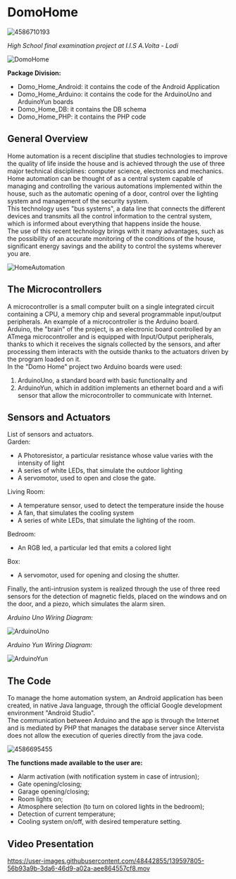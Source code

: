 # DomoHome 
![4586710193](https://user-images.githubusercontent.com/48442855/139596263-c2ff57d9-0af2-4a88-81d9-fef767e7cd86.png)

*High School final examination project at I.I.S A.Volta - Lodi*

![DomoHome](https://user-images.githubusercontent.com/48442855/139595711-375a10b8-3cad-4816-8ceb-cab4f910f6f6.png)

**Package Division:**
- Domo_Home_Android: it contains the code of the Android Application
- Domo_Home_Arduino: it contains the code for the ArduinoUno and ArduinoYun boards
- Domo_Home_DB: it contains the DB schema
- Domo_Home_PHP: it contains the PHP code

## General Overview

Home automation is a recent discipline that studies technologies to improve the quality of life inside the house and is achieved through the use of three major technical disciplines: computer science, electronics and mechanics.  
Home automation can be thought of as a central system capable of managing and controlling the various automations implemented within the house, such as the automatic opening of a door, control over the lighting system and management of the security system.  
This technology uses "bus systems", a data line that connects the different devices and transmits all the control information to the central system, which is informed about everything that happens inside the house.  
The use of this recent technology brings with it many advantages, such as the possibility of an accurate monitoring of the conditions of the house, significant energy savings and the ability to control the systems wherever you are.

![HomeAutomation](https://user-images.githubusercontent.com/48442855/139595717-cd9e740f-401f-43ad-ba08-d786408aaf38.jpg)

## The Microcontrollers

A microcontroller is a small computer built on a single integrated circuit containing a CPU, a memory chip and several programmable input/output peripherals.
An example of a microcontroller is the Arduino board.  
Arduino, the "brain" of the project, is an electronic board controlled by an ATmega microcontroller and is equipped with Input/Output peripherals, thanks to which it receives the signals collected by the sensors, and after processing them interacts with the outside thanks to the actuators driven by the program loaded on it.  
In the "Domo Home" project two Arduino boards were used: 
1. ArduinoUno, a standard board with basic functionality and
2. ArduinoYun, which in addition implements an ethernet board and a wifi sensor that allow the microcontroller to communicate with Internet.

## Sensors and Actuators

List of sensors and actuators.  
Garden:
- A Photoresistor, a particular resistance whose value varies with the intensity of light
- A series of white LEDs, that simulate the outdoor lighting
- A servomotor, used to open and close the gate.

Living Room: 
- A temperature sensor, used to detect the temperature inside the house
- A fan, that simulates the cooling system
- A series of white LEDs, that simulate the lighting of the room.

Bedroom:
- An RGB led, a particular led that emits a colored light

Box:
- A servomotor, used for opening and closing the shutter.

Finally, the anti-intrusion system is realized through the use of three reed sensors for the detection of magnetic fields, placed on the windows and on the door, and a piezo, which simulates the alarm siren.

*Arduino Uno Wiring Diagram:*

![ArduinoUno](https://user-images.githubusercontent.com/48442855/139596258-d81bb0d0-add0-4d36-b8d8-e6ab5e71d821.jpg)

*Arduino Yun Wiring Diagram:*

![ArduinoYun](https://user-images.githubusercontent.com/48442855/139596261-cb38114d-8ee7-4f45-9e70-35d7be90bb29.jpg)

## The Code

To manage the home automation system, an Android application has been created, in native Java language, through the official Google development environment "Android Studio".  
The communication between Arduino and the app is through the Internet and is mediated by PHP that manages the database server since Altervista does not allow the execution of queries directly from the java code.

![4586695455](https://user-images.githubusercontent.com/48442855/139596634-fe2effc9-dd33-4219-8a7a-2385c6664f8c.jpg)

**The functions made available to the user are:**
- Alarm activation (with notification system in case of intrusion);
- Gate opening/closing;
- Garage opening/closing;
- Room lights on;
- Atmosphere selection (to turn on colored lights in the bedroom);
- Detection of current temperature;
- Cooling system on/off, with desired temperature setting.

## Video Presentation
 
https://user-images.githubusercontent.com/48442855/139597805-56b93a9b-3da6-46d9-a02a-aee864557cf8.mov









